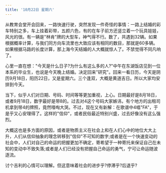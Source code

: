 ```yaml
---
title: '10月22日 星期六'
---
```


从教育会堂开会回来，一路快速行驶，突然发现一件奇怪的事情：一路上结婚的彩车特别之多，车上挂着彩带，五颜六色，有的在车子前方还竖立着一个玩具娃娃，风光的很。有一辆是"林肯"牌的大型车，神气得不行。数了，共遇到32辆。如果根据概率计算，与我们同方向车流里也大致应该有相同的数目，那就是60多辆。如果根据马路的长度计算，那上海今天结婚的人大概就惊人了。不禁觉得不同凡响了。

心里一直在想："今天是什么日子?为什么有这么多的人?"中午在东湖饭店见到一位本系的毕业生，也说是今天晚上结婚。决定回来"研究"。回来一看日历，今天是阴历9月18日，阳历22日，又是星期六。三个逢双，大概是黄道吉日。所以大家均安排到今天。

当下，似乎人们对日期、号码、时间等等更加重视，上心。日期最好是8月18日，或者9月18日，数字最好是带8的。过去对4这个号码大家嫉讳，有个地方的出租司机拿到带4的牌照，竟然嚎啕大哭。不过，现在又有新解：在歌谱中4唱"FA"，于是乎又心安理得了。这样的"信仰"，或者民俗最近特别兴盛，过去好像没有这么强烈。

大概这也是多方面的原因，或者是物质主义在社会上和在人们心中的地位大大上升，人们从信仰抽象的理念转移到"信仰"不可知的数字;或者是在一个快速变动的社会中，人们对自己的命运的把握更加不确定，寄希望于一种寄托来保证自己在未知的变动中不致失落;或者是人们已经没有把握自己命运的勇气，宁可让命运随波逐流。

讨个吉利的心情可以理解。但这意味着社会的进步乎?停滞乎?后退乎?

